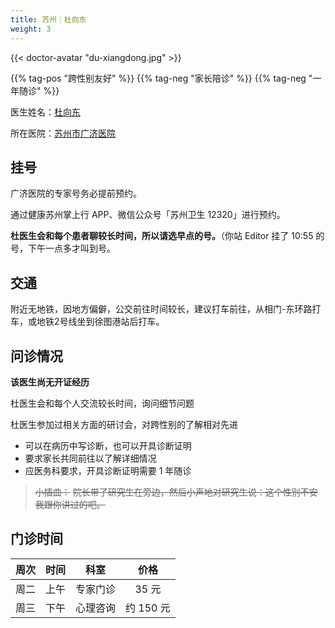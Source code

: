 ```yaml
---
title: 苏州｜杜向东
weight: 3
---
```


{{< doctor-avatar "du-xiangdong.jpg" >}}

{{% tag-pos "跨性别友好" %}} {{% tag-neg "家长陪诊" %}} {{% tag-neg "一年随诊" %}}

医生姓名：[杜向东](https://www.haodf.com/doctor/6964352508.html)

所在医院：[苏州市广济医院](https://amap.com/place/B0FFI8VRDI)

## 挂号

广济医院的专家号务必提前预约。

通过健康苏州掌上行 APP、微信公众号「苏州卫生 12320」进行预约。

**杜医生会和每个患者聊较长时间，所以请选早点的号。**（你站 Editor 挂了 10:55 的号，下午一点多才叫到号。

## 交通

附近无地铁，因地方偏僻，公交前往时间较长，建议打车前往，从相门-东环路打车，或地铁2号线坐到徐图港站后打车。

## 问诊情况

**该医生尚无开证经历**

杜医生会和每个人交流较长时间，询问细节问题

杜医生参加过相关方面的研讨会，对跨性别的了解相对先进

- 可以在病历中写诊断，也可以开具诊断证明
- 要求家长共同前往以了解详细情况
- 应医务科要求，开具诊断证明需要 1 年随诊

> ~~小插曲：~~
> ~~院长带了研究生在旁边，然后小声地对研究生说：这个性别不安我跟你讲过的吧。~~

## 门诊时间

|  周次 |  时间 |  科室  |  价格  |
| :-: | :-: | :--: | :--: |
|  周二 |  上午 | 专家门诊 | 35 元 |
|  周三 |  下午 | 心理咨询 | 约 150 元 |
